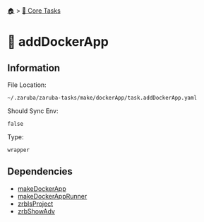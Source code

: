 <!--startTocHeader-->
[🏠](../README.md) > [🥝 Core Tasks](README.md)
# 🐳 addDockerApp
<!--endTocHeader-->

## Information

File Location:

    ~/.zaruba/zaruba-tasks/make/dockerApp/task.addDockerApp.yaml

Should Sync Env:

    false

Type:

    wrapper


## Dependencies

* [makeDockerApp](make-docker-app.md)
* [makeDockerAppRunner](make-docker-app-runner.md)
* [zrbIsProject](zrb-is-project.md)
* [zrbShowAdv](zrb-show-adv.md)